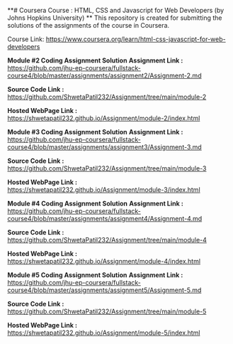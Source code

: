 **# Coursera Course :  HTML, CSS and Javascript for Web Developers (by Johns Hopkins University)
**
This repository is created for submitting the solutions of the assignments of the course in Coursera.

Course Link: https://www.coursera.org/learn/html-css-javascript-for-web-developers




**Module #2 Coding Assignment Solution**
**Assignment Link :** https://github.com/jhu-ep-coursera/fullstack-course4/blob/master/assignments/assignment2/Assignment-2.md

**Source Code Link :** https://github.com/ShwetaPatil232/Assignment/tree/main/module-2

**Hosted WebPage Link :** https://shwetapatil232.github.io/Assignment/module-2/index.html



**Module #3 Coding Assignment Solution**
**Assignment Link :** https://github.com/jhu-ep-coursera/fullstack-course4/blob/master/assignments/assignment3/Assignment-3.md

**Source Code Link :** https://github.com/ShwetaPatil232/Assignment/tree/main/module-3

**Hosted WebPage Link :** https://shwetapatil232.github.io/Assignment/module-3/index.html



**Module #4 Coding Assignment Solution**
**Assignment Link :** https://github.com/jhu-ep-coursera/fullstack-course4/blob/master/assignments/assignment4/Assignment-4.md

**Source Code Link :** https://github.com/ShwetaPatil232/Assignment/tree/main/module-4

**Hosted WebPage Link :** https://shwetapatil232.github.io/Assignment/module-4/index.html



**Module #5 Coding Assignment Solution**
**Assignment Link :** https://github.com/jhu-ep-coursera/fullstack-course4/blob/master/assignments/assignment5/Assignment-5.md

**Source Code Link :** https://github.com/ShwetaPatil232/Assignment/tree/main/module-5

**Hosted WebPage Link :** https://shwetapatil232.github.io/Assignment/module-5/index.html

